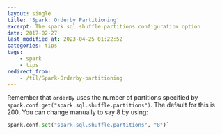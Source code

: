 ```yaml
---
layout: single
title: 'Spark: Orderby Partitioning'
excerpt: The spark.sql.shuffle.partitions configuration option
date: 2017-02-27
last_modified_at: 2023-04-25 01:22:52
categories: tips
tags:
    - spark
    - tips
redirect_from:
    - /til/Spark-Orderby-partitioning
---
```


Remember that `orderBy` uses the number of partitions specified by
`spark.conf.get("spark.sql.shuffle.partitions")`.
The default for this is 200. You can change manually to say 8 by using:

```python
spark.conf.set("spark.sql.shuffle.partitions", "8")`
```
